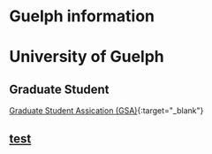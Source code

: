 # Guelph information

# University of Guelph

## Graduate Student
[Graduate Student Assication (GSA)](https://www.uoguelph.ca/gsa/){:target="_blank"}

## [test](/GSA.md)
